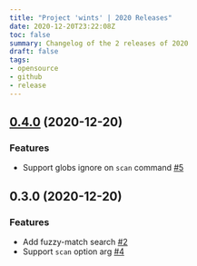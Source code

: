 ```yaml
---
title: "Project 'wints' | 2020 Releases"
date: 2020-12-20T23:22:08Z
toc: false
summary: Changelog of the 2 releases of 2020
draft: false
tags:
- opensource
- github
- release
---
```

## [0.4.0](https://github.com/rlespinasse/wints/compare/v0.3.0...v0.4.0) (2020-12-20)

### Features

* Support globs ignore on `scan` command [#5](https://github.com/rlespinasse/wints/pull/5)



## 0.3.0 (2020-12-20)

### Features

* Add fuzzy-match search [#2](https://github.com/rlespinasse/wints/pull/2)
* Support `scan` option arg [#4](https://github.com/rlespinasse/wints/pull/4)



